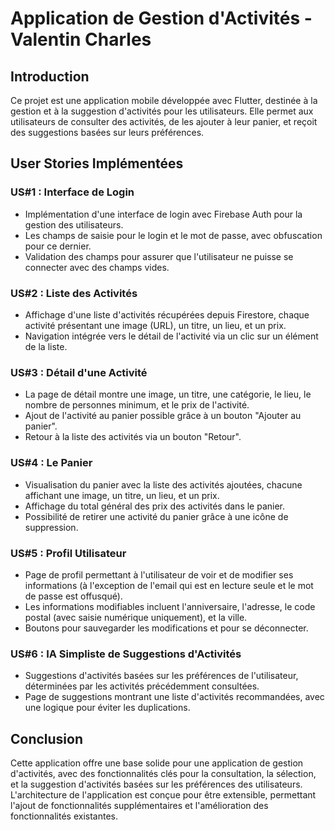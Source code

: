# Application de Gestion d'Activités - Valentin Charles

## Introduction

Ce projet est une application mobile développée avec Flutter, destinée à la gestion et à la suggestion d'activités pour les utilisateurs. Elle permet aux utilisateurs de consulter des activités, de les ajouter à leur panier, et reçoit des suggestions basées sur leurs préférences.

## User Stories Implémentées

### US#1 : Interface de Login

- Implémentation d'une interface de login avec Firebase Auth pour la gestion des utilisateurs.
- Les champs de saisie pour le login et le mot de passe, avec obfuscation pour ce dernier.
- Validation des champs pour assurer que l'utilisateur ne puisse se connecter avec des champs vides.

### US#2 : Liste des Activités

- Affichage d'une liste d'activités récupérées depuis Firestore, chaque activité présentant une image (URL), un titre, un lieu, et un prix.
- Navigation intégrée vers le détail de l'activité via un clic sur un élément de la liste.

### US#3 : Détail d'une Activité

- La page de détail montre une image, un titre, une catégorie, le lieu, le nombre de personnes minimum, et le prix de l'activité.
- Ajout de l'activité au panier possible grâce à un bouton "Ajouter au panier".
- Retour à la liste des activités via un bouton "Retour".

### US#4 : Le Panier

- Visualisation du panier avec la liste des activités ajoutées, chacune affichant une image, un titre, un lieu, et un prix.
- Affichage du total général des prix des activités dans le panier.
- Possibilité de retirer une activité du panier grâce à une icône de suppression.

### US#5 : Profil Utilisateur

- Page de profil permettant à l'utilisateur de voir et de modifier ses informations (à l'exception de l'email qui est en lecture seule et le mot de passe est offusqué).
- Les informations modifiables incluent l'anniversaire, l'adresse, le code postal (avec saisie numérique uniquement), et la ville.
- Boutons pour sauvegarder les modifications et pour se déconnecter.

### US#6 : IA Simpliste de Suggestions d'Activités

- Suggestions d'activités basées sur les préférences de l'utilisateur, déterminées par les activités précédemment consultées.
- Page de suggestions montrant une liste d'activités recommandées, avec une logique pour éviter les duplications.


## Conclusion

Cette application offre une base solide pour une application de gestion d'activités, avec des fonctionnalités clés pour la consultation, la sélection, et la suggestion d'activités basées sur les préférences des utilisateurs. L'architecture de l'application est conçue pour être extensible, permettant l'ajout de fonctionnalités supplémentaires et l'amélioration des fonctionnalités existantes.

